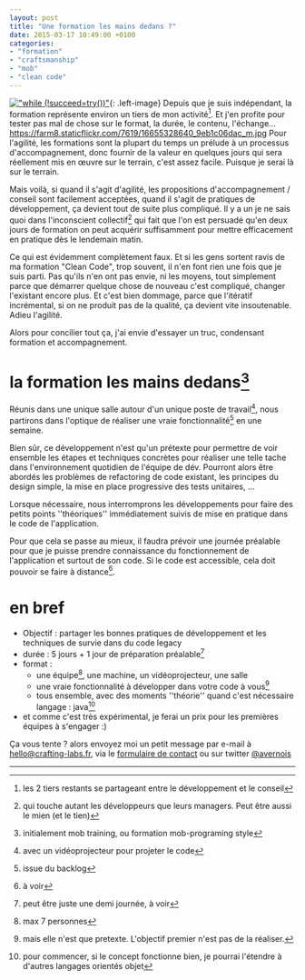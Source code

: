 ```yaml
---
layout: post
title: "Une formation les mains dedans ?"
date: 2015-03-17 10:49:00 +0100
categories: 
- "formation"
- "craftsmanship"
- "mob"
- "clean code"
---
```

[!["while (!succeed=try())"](https://farm8.staticflickr.com/7619/16655328640_9eb1c06dac_n.jpg)](https://www.flickr.com/photos/antoinevernois/16655328640){: .left-image} 
Depuis que je suis indépendant, la formation représente environ un tiers de mon activité[^1].
Et j'en profite pour tester pas mal de chose sur le format, la durée, le contenu, l'échange...
https://farm8.staticflickr.com/7619/16655328640_9eb1c06dac_m.jpg
Pour l'agilité, les formations sont la plupart du temps un prélude à un processus d'accompagnement, donc fournir de la valeur en quelques jours qui sera réellement mis en œuvre sur le terrain, c'est assez facile. Puisque je serai là sur le terrain.

Mais voilà, si quand il s'agit d'agilité, les propositions d'accompagnement / conseil sont facilement acceptées, quand il s'agit de pratiques de développement, ça devient tout de suite plus compliqué.
Il y a un je ne sais quoi dans l'inconscient collectif[^2] qui fait que l'on est persuadé qu'en deux jours de formation on peut acquérir suffisamment pour mettre efficacement en pratique dès le lendemain matin.


Ce qui est évidemment complètement faux. Et si les gens sortent ravis de ma formation "Clean Code", trop souvent, il n'en font rien une fois que je suis parti.
Pas qu'ils n'en ont pas envie, ni les moyens, tout simplement parce que démarrer quelque chose de nouveau c'est compliqué, changer l'existant encore plus.
Et c'est bien dommage, parce que l'itératif incrémental, si on ne produit pas de la qualité, ça devient vite insoutenable. Adieu l'agilité.

Alors pour concilier tout ça, j'ai envie d'essayer un truc, condensant formation et accompagnement.

# la formation les mains dedans[^3]

Réunis dans une unique salle autour d'un unique poste de travail[^4], nous partirons dans l'optique de réaliser une vraie fonctionnalité[^5] en une semaine.

Bien sûr, ce développement n'est qu'un prétexte pour permettre de voir ensemble les étapes et techniques concrètes pour réaliser une telle tache dans l'environnement quotidien de l'équipe de dév.
Pourront alors être abordés les problèmes de refactoring de code existant, les principes du design simple, la mise en place progressive des tests unitaires, ...

Lorsque nécessaire, nous interromprons les développements pour faire des petits points ''théoriques'' immédiatement suivis de mise en pratique dans le code de l'application.

Pour que cela se passe au mieux, il faudra prévoir une journée préalable pour que je puisse prendre connaissance du fonctionnement de l'application et surtout de son code. Si le code est accessible, cela doit pouvoir se faire à distance[^6].

# en bref

* Objectif : partager les bonnes pratiques de développement et les techniques de survie dans du code legacy
* durée : 5 jours + 1 jour de préparation préalable[^7]
* format : 
	* une équipe[^8], une machine, un vidéoprojecteur, une salle
	* une vraie fonctionnalité à développer dans votre code à vous[^10]
	* tous ensemble, avec des moments ''théorie'' quand c'est nécessaire
	 langage : java[^9]
* et comme c'est très expérimental, je ferai un prix pour les premières équipes à s'engager :)


Ça vous tente ? alors envoyez moi un petit message par e-mail à [hello@crafting-labs.fr](mailto:hello@crafting-labs.fr), via le [formulaire de contact](/contact/) ou sur twitter [@avernois](https://twitter.com/avernois)

------

[^1]: les 2 tiers restants se partageant entre le développement et le conseil
[^2]: qui touche autant les développeurs que leurs managers. Peut être aussi le mien (et le tien)
[^3]: initialement mob training, ou formation mob-programing style
[^4]: avec un vidéoprojecteur pour projeter le code
[^5]: issue du backlog
[^6]: à voir
[^7]: peut être juste une demi journée, à voir
[^8]: max 7 personnes
[^9]: pour commencer, si le concept fonctionne bien, je pourrai l'étendre à d'autres langages orientés objet
[^10]: mais elle n'est que pretexte. L'objectif premier n'est pas de la réaliser.